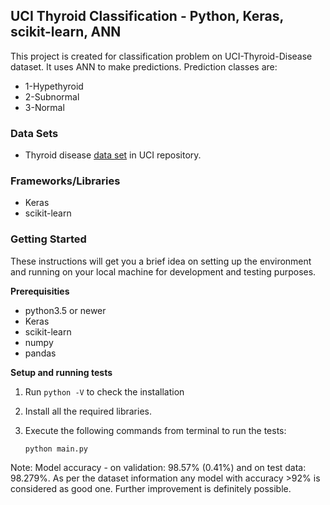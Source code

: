 ## UCI Thyroid Classification - Python, Keras, scikit-learn, ANN

This project is created for classification problem on UCI-Thyroid-Disease dataset. It uses ANN to make predictions. Prediction classes are:
 * 1-Hypethyroid
 * 2-Subnormal
 * 3-Normal


### Data Sets
 * Thyroid disease [data set][ds] in UCI repository.


### Frameworks/Libraries
 * Keras
 * scikit-learn
 
  
### Getting Started

These instructions will get you a brief idea on setting up the environment and running on your local machine for development and testing purposes. 

**Prerequisities**

- python3.5 or newer
- Keras
- scikit-learn
- numpy
- pandas



**Setup and running tests**

1. Run `python -V` to check the installation
   
2. Install all the required libraries.
           
3. Execute the following commands from terminal to run the tests:

      `python main.py` 


Note: Model accuracy - on validation: 98.57% (0.41%) and on test data: 98.279%. As per the dataset information any model with accuracy >92% is considered as good one. Further improvement is definitely possible.

[ds]: <https://archive.ics.uci.edu/ml/datasets/thyroid+disease>






